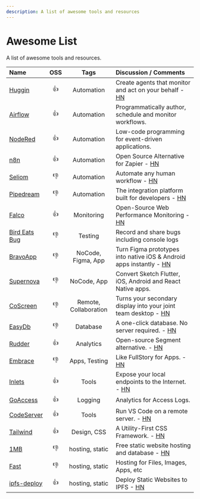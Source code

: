 ```yaml
---
description: A list of awesome tools and resources
---
```


# Awesome List

A list of awesome tools and resources.

| Name                                                        |     OSS      |         Tags          | Discussion / Comments                                                                                            |
| :---------------------------------------------------------- | :----------: | :-------------------: | :--------------------------------------------------------------------------------------------------------------- |
| [Huggin](https://github.com/huginn/huginn)                  |  :thumbsup:  |      Automation       | Create agents that monitor and act on your behalf - [HN](https://news.ycombinator.com/item?id=21772610)          |
| [Airflow](https://airflow.apache.org)                       |  :thumbsup:  |      Automation       | Programmatically author, schedule and monitor workflows.                                                         |
| [NodeRed](https://nodered.org)                              |  :thumbsup:  |      Automation       | Low-code programming for event-driven applications.                                                              |
| [n8n](https://n8n.io/)                                      |  :thumbsup:  |      Automation       | Open Source Alternative for Zapier - [HN](https://hn.premii.com/#/comments/21191676)                             |
| [Seliom](https://www.seliom.com/)                           | :thumbsdown: |      Automation       | Automate any human workflow - [HN](https://hn.premii.com/#/comments/21692901)                                    |
| [Pipedream](https://pipedream.com/)                         | :thumbsdown: |      Automation       | The integration platform built for developers - [HN](https://news.ycombinator.com/item?id=21270424)              |
| [Falco](https://github.com/theodo/falco)                    |  :thumbsup:  |      Monitoring       | Open-Source Web Performance Monitoring - [HN](https://hn.premii.com/#/comments/21782714)                         |
| [Bird Eats Bug](https://birdeatsbug.com/)                   | :thumbsdown: |        Testing        | Record and share bugs including console logs                                                                     |
| [BravoApp](https://www.bravostudio.app/)                    | :thumbsdown: |  NoCode, Figma, App   | Turn Figma prototypes into native iOS & Android apps instantly - [HN](https://hn.premii.com/#/comments/21753401) |
| [Supernova](https://supernova.io)                           | :thumbsdown: |      NoCode, App      | Convert Sketch Flutter, iOS, Android and React Native apps.                                                      |
| [CoScreen](https://www.coscreen.co/)                        | :thumbsdown: | Remote, Collaboration | Turns your secondary display into your joint team desktop - [HN](https://news.ycombinator.com/item?id=21639525)  |
| [EasyDb](https://easydb.io/)                                | :thumbsdown: |       Database        | A one-click database. No server required. - [HN](https://news.ycombinator.com/item?id=21587935)                  |
| [Rudder](https://github.com/rudderlabs/rudder-server)       |  :thumbsup:  |       Analytics       | Open-source Segment alternative. - [HN](https://news.ycombinator.com/item?id=21081756)                           |
| [Embrace](https://embrace.io/)                              | :thumbsdown: |     Apps, Testing     | Like FullStory for Apps. - [HN](https://hn.premii.com/#/comments/20677403)                                       |
| [Inlets](https://github.com/inlets/inlets)                  |  :thumbsup:  |         Tools         | Expose your local endpoints to the Internet. - [HN](https://hn.premii.com/#/comments/20410552)                   |
| [GoAccess](https://goaccess.io/)                            |  :thumbsup:  |        Logging        | Analytics for Access Logs.                                                                                       |
| [CodeServer](https://github.com/cdr/code-server)            |  :thumbsup:  |         Tools         | Run VS Code on a remote server.  - [HN](https://hn.premii.com/#/comments/19393972)                               |
| [Tailwind](https://tailwindcss.com/)                        |  :thumbsup:  |      Design, CSS      | A Utility-First CSS Framework.  - [HN](https://hn.premii.com/#/comments/18084013)                                |
| [1MB](https://1mb.site/)                                    | :thumbsdown: |    hosting, static    | Free static website hosting and database  - [HN](https://news.ycombinator.com/item?id=19772097)                  |
| [Fast](https://fast.io/)                                    | :thumbsdown: |    hosting, static    | Hosting for Files, Images, Apps, etc                                                                             |
| [ipfs-deploy](https://github.com/ipfs-shipyard/ipfs-deploy) |  :thumbsup:  |    hosting, static    | Deploy Static Websites to IPFS - [HN](https://news.ycombinator.com/item?id=19801546)                             |

